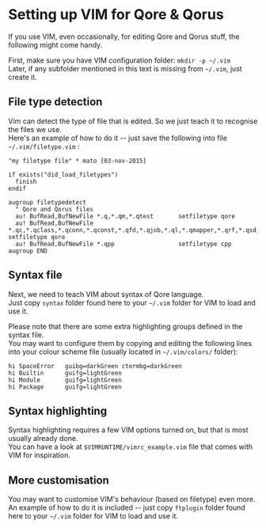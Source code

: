 # Setting up VIM for Qore & Qorus

If you use VIM, even occasionally, for editing Qore and Qorus stuff, the following might come handy.

First, make sure you have VIM configuration folder:  `mkdir -p ~/.vim`  
Later, if any subfolder mentioned in this text is missing from `~/.vim`, just create it.

## File type detection

Vim can detect the type of file that is edited.  So we just teach it to recognise the files we use.  
Here's an example of how to do it -- just save the following into file `~/.vim/filetype.vim` :

```vim
"my filetype file" * mato [03-nov-2015]

if exists("did_load_filetypes")
  finish
endif

augroup filetypedetect
  " Qore and Qorus files
  au! BufRead,BufNewFile *.q,*.qm,*.qtest       setfiletype qore
  au! BufRead,BufNewFile *.qc,*.qclass,*.qconn,*.qconst,*.qfd,*.qjob,*.ql,*.qmapper,*.qrf,*.qsd,*.qsm,*.qvmap,*.qwf       setfiletype qore
  au! BufRead,BufNewFile *.qpp                  setfiletype cpp
augroup END
```

## Syntax file

Next, we need to teach VIM about syntax of Qore language.  
Just copy `syntax` folder found here to your `~/.vim` folder for VIM to load and use it.

Please note that there are some extra highlighting groups defined in the syntax file.  
You may want to configure them by copying and editing the following lines into your colour scheme file (usually located in `~/.vim/colors/` folder):

```vim
hi SpaceError   guibg=darkGreen ctermbg=darkGreen
hi Builtin      guifg=lightGreen
hi Module       guifg=lightGreen
hi Package      guifg=lightGreen
```

## Syntax highlighting

Syntax highlighting requires a few VIM options turned on, but that is most usually already done.  
You can have a look at `$VIMRUNTIME/vimrc_example.vim` file that comes with VIM for inspiration.

## More customisation

You may want to customise VIM's behaviour (based on filetype) even more.  
An example of how to do it is included -- just copy `ftplugin` folder found here to your `~/.vim` folder for VIM to load and use it.


